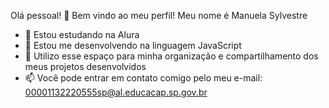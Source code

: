 Olá pessoal! 👋
Bem vindo ao meu perfil!
Meu nome é Manuela Sylvestre 

- 🔭 Estou estudando na Alura
- 🌱 Estou me desenvolvendo na linguagem JavaScript
- 👯 Utilizo esse espaço para minha organização e compartilhamento dos meus projetos desenvolvidos
- 📫 Você pode entrar em contato comigo pelo meu e-mail: 00001132220555sp@al.educacap.sp.gov.br
